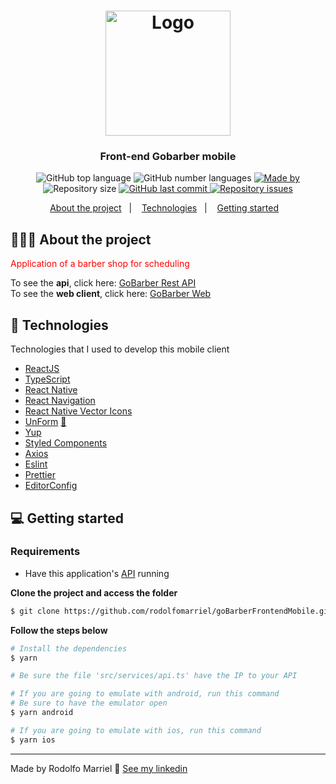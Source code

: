 <h1 align="center">
	<img alt="Logo" src="https://i.imgur.com/4OeuwN8.png" width="200px" />
</h1>

<h3 align="center">
  Front-end Gobarber mobile
</h3>

<p align="center">
  <img alt="GitHub top language" src="https://img.shields.io/github/languages/top/rodolfomarriel/goBarberFrontendMobile">
  
  <img alt="GitHub number languages" src="https://img.shields.io/github/languages/count/rodolfomarriel/goBarberFrontendMobile">  

  <a href="https://www.linkedin.com/in/rodolfo-marriel-a8876286/">
    <img alt="Made by" src="https://img.shields.io/badge/made%20by-Rodolfo%20Marriel-lightgrey">
  </a>
  
  <img alt="Repository size" src="https://img.shields.io/github/repo-size/rodolfomarriel/goBarberFrontendMobile">  
  
  <a href="https://github.com/rodolfomarriel/goBarberFrontendMobile/commits/master">
    <img alt="GitHub last commit" src="https://img.shields.io/github/last-commit/rodolfomarriel/goBarberFrontendMobile">
  </a>
  
  <a href="https://github.com/rodolfomarriel/goBarberFrontendMobile/issues">
    <img alt="Repository issues" src="https://img.shields.io/github/issues/rodolfomarriel/goBarberFrontendMobile">
  </a>
</p>

<p align="center">
  <a href="#-about-the-project">About the project</a>&nbsp;&nbsp;&nbsp;|&nbsp;&nbsp;&nbsp;
  <a href="#-technologies">Technologies</a>&nbsp;&nbsp;&nbsp;|&nbsp;&nbsp;&nbsp;
  <a href="#-getting-started">Getting started</a>&nbsp;&nbsp;&nbsp;
</p>

## 👨🏻‍💻 About the project

<p style="color: red;">Application of a barber shop for scheduling</p>

To see the **api**, click here: [GoBarber Rest API](https://github.com/rodolfomarriel/goBarberBackEnd)</br>
To see the **web client**, click here: [GoBarber Web](https://github.com/rodolfomarriel/goBarberFrontEnd)

## 🚀 Technologies

Technologies that I used to develop this mobile client

- [ReactJS](https://reactjs.org/)
- [TypeScript](https://www.typescriptlang.org/)
- [React Native](https://reactnative.dev/)
- [React Navigation](https://reactnavigation.org/)
- [React Native Vector Icons](https://github.com/oblador/react-native-vector-icons)
- [UnForm](https://unform.dev/) [💜](https://rocketseat.com.br/)
- [Yup](https://github.com/jquense/yup)
- [Styled Components](https://styled-components.com/)
- [Axios](https://github.com/axios/axios)
- [Eslint](https://eslint.org/)
- [Prettier](https://prettier.io/)
- [EditorConfig](https://editorconfig.org/)

## 💻 Getting started

### Requirements

- Have this application's [API](https://github.com/rodolfomarriel/goBarberBackEnd.git) running

**Clone the project and access the folder**

```bash
$ git clone https://github.com/rodolfomarriel/goBarberFrontendMobile.git && cd goBarberFrontendMobile
```

**Follow the steps below**

```bash
# Install the dependencies
$ yarn

# Be sure the file 'src/services/api.ts' have the IP to your API

# If you are going to emulate with android, run this command
# Be sure to have the emulator open
$ yarn android

# If you are going to emulate with ios, run this command
$ yarn ios
```

---

Made by Rodolfo Marriel 👋 [See my linkedin](https://www.linkedin.com/in/rodolfo-marriel-a8876286/)
